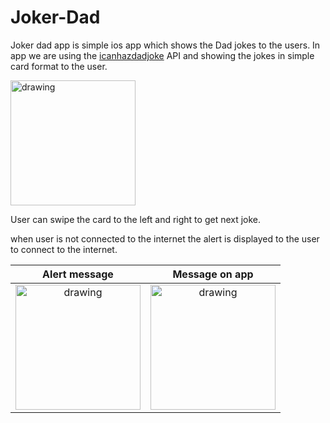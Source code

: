 # Joker-Dad

Joker dad app is simple ios app which shows the Dad jokes to the users. In app we are using the [icanhazdadjoke](https://icanhazdadjoke.com/api) API and showing the jokes in simple card format to the user.

<img src="https://user-images.githubusercontent.com/38658113/164983037-ecc62753-c1e8-4c3a-897e-5aa4273a1e37.png" alt="drawing" width="200"/>

User can swipe the card to the left and right to get next joke.

when user is not connected to the internet the alert is displayed to the user to connect to the internet.

Alert message             |  Message on app
:-------------------------:|:-------------------------:
<img src="https://user-images.githubusercontent.com/38658113/164984121-1a8cbd50-890f-493c-b4e7-9e7ec259153f.png" alt="drawing" width="200"/>|<img src="https://user-images.githubusercontent.com/38658113/164984136-ab876aa7-0a26-4754-94f7-8143c7767342.png" alt="drawing" width="200"/>
